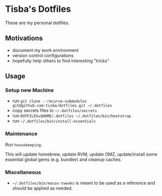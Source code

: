# Tisba's Dotfiles

These are my personal dotfiles.

## Motivations

* document my work environment
* version control configurations
* hopefully help others to find interesting "tricks"

## Usage

### Setup new Machine

* run `git clone --recurse-submodules git@github.com:tisba/dotfiles.git ~/.dotfiles`
* copy secrets files to `~/.dotfiles/secrets`
* run `DOTFILES=$HOME/.dotfiles ~/.dotfiles/bin/bootstrap`
* run `~/.dotfiles/bin/install-essentials`

### Maintenance

Run `housekeeping`.

This will update homebrew, update RVM, update OMZ, update/install some essential global gems (e.g. bundler) and cleanup caches.

### Miscellaneous

* `~/.dotfiles/bin/macos-tweaks` is meant to be used as a reference and should be applied as needed.
